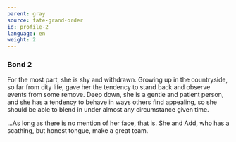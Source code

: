 ```yaml
---
parent: gray
source: fate-grand-order
id: profile-2
language: en
weight: 2
---
```


### Bond 2

For the most part, she is shy and withdrawn. Growing up in the countryside, so far from city life, gave her the tendency to stand back and observe events from some remove. Deep down, she is a gentle and patient person, and she has a tendency to behave in ways others find appealing, so she should be able to blend in under almost any circumstance given time.

…As long as there is no mention of her face, that is. She and Add, who has a scathing, but honest tongue, make a great team.
